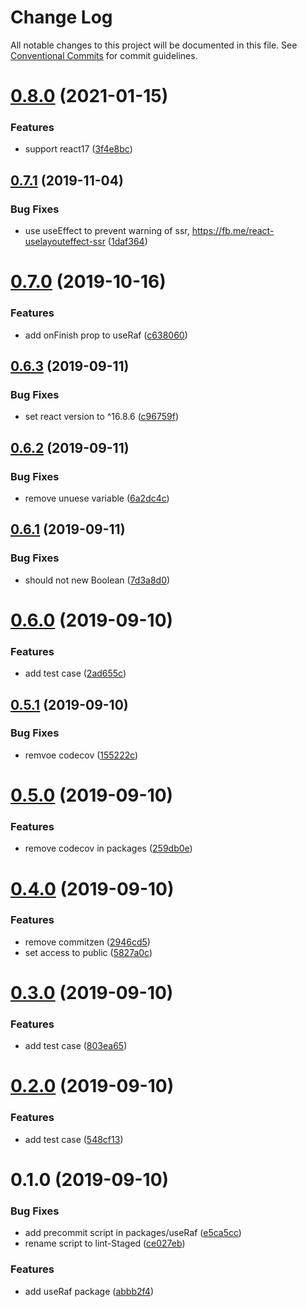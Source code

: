 # Change Log

All notable changes to this project will be documented in this file.
See [Conventional Commits](https://conventionalcommits.org) for commit guidelines.

# [0.8.0](https://github.com/danhuang1202/DrHooks/compare/@dh-react-hooks/use-raf@0.7.1...@dh-react-hooks/use-raf@0.8.0) (2021-01-15)


### Features

* support react17 ([3f4e8bc](https://github.com/danhuang1202/DrHooks/commit/3f4e8bc))





## [0.7.1](https://github.com/danhuang1202/DrHooks/compare/@dh-react-hooks/use-raf@0.7.0...@dh-react-hooks/use-raf@0.7.1) (2019-11-04)


### Bug Fixes

* use useEffect to prevent warning of ssr, https://fb.me/react-uselayouteffect-ssr ([1daf364](https://github.com/danhuang1202/DrHooks/commit/1daf364))





# [0.7.0](https://github.com/danhuang1202/DrHooks/compare/@dh-react-hooks/use-raf@0.6.3...@dh-react-hooks/use-raf@0.7.0) (2019-10-16)


### Features

* add onFinish prop to useRaf ([c638060](https://github.com/danhuang1202/DrHooks/commit/c638060))





## [0.6.3](https://github.com/danhuang1202/DrHooks/compare/@dh-react-hooks/use-raf@0.6.2...@dh-react-hooks/use-raf@0.6.3) (2019-09-11)


### Bug Fixes

* set react version to ^16.8.6 ([c96759f](https://github.com/danhuang1202/DrHooks/commit/c96759f))





## [0.6.2](https://github.com/danhuang1202/DrHooks/compare/@dh-react-hooks/use-raf@0.6.1...@dh-react-hooks/use-raf@0.6.2) (2019-09-11)


### Bug Fixes

* remove unuese variable ([6a2dc4c](https://github.com/danhuang1202/DrHooks/commit/6a2dc4c))





## [0.6.1](https://github.com/danhuang1202/DrHooks/compare/@dh-react-hooks/use-raf@0.6.0...@dh-react-hooks/use-raf@0.6.1) (2019-09-11)


### Bug Fixes

* should not new Boolean ([7d3a8d0](https://github.com/danhuang1202/DrHooks/commit/7d3a8d0))





# [0.6.0](https://github.com/danhuang1202/DrHooks/compare/@dh-react-hooks/use-raf@0.5.1...@dh-react-hooks/use-raf@0.6.0) (2019-09-10)


### Features

* add test case ([2ad655c](https://github.com/danhuang1202/DrHooks/commit/2ad655c))





## [0.5.1](https://github.com/danhuang1202/DrHooks/compare/@dh-react-hooks/use-raf@0.5.0...@dh-react-hooks/use-raf@0.5.1) (2019-09-10)


### Bug Fixes

* remvoe codecov ([155222c](https://github.com/danhuang1202/DrHooks/commit/155222c))





# [0.5.0](https://github.com/danhuang1202/DrHooks/compare/@dh-react-hooks/use-raf@0.4.0...@dh-react-hooks/use-raf@0.5.0) (2019-09-10)


### Features

* remove codecov in packages ([259db0e](https://github.com/danhuang1202/DrHooks/commit/259db0e))





# [0.4.0](https://github.com/danhuang1202/DrHooks/compare/@dh-react-hooks/use-raf@0.3.1...@dh-react-hooks/use-raf@0.4.0) (2019-09-10)


### Features

* remove commitzen ([2946cd5](https://github.com/danhuang1202/DrHooks/commit/2946cd5))
* set access to public ([5827a0c](https://github.com/danhuang1202/DrHooks/commit/5827a0c))





# [0.3.0](https://github.com/danhuang1202/DrHooks/compare/@dh-react-hooks/use-raf@0.2.0...@dh-react-hooks/use-raf@0.3.0) (2019-09-10)


### Features

* add test case ([803ea65](https://github.com/danhuang1202/DrHooks/commit/803ea65))





# [0.2.0](https://github.com/danhuang1202/DrHooks/compare/@dh-react-hooks/use-raf@0.1.0...@dh-react-hooks/use-raf@0.2.0) (2019-09-10)


### Features

* add test case ([548cf13](https://github.com/danhuang1202/DrHooks/commit/548cf13))





# 0.1.0 (2019-09-10)


### Bug Fixes

* add precommit script in packages/useRaf ([e5ca5cc](https://github.com/danhuang1202/DrHooks/commit/e5ca5cc))
* rename script to lint-Staged ([ce027eb](https://github.com/danhuang1202/DrHooks/commit/ce027eb))


### Features

* add useRaf package ([abbb2f4](https://github.com/danhuang1202/DrHooks/commit/abbb2f4))
